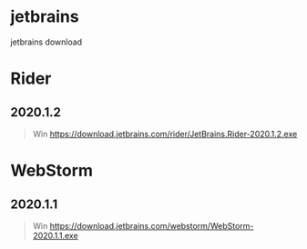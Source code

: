 # jetbrains
jetbrains download 

# Rider 
## 2020.1.2
> Win https://download.jetbrains.com/rider/JetBrains.Rider-2020.1.2.exe

# WebStorm
## 2020.1.1
> Win https://download.jetbrains.com/webstorm/WebStorm-2020.1.1.exe
